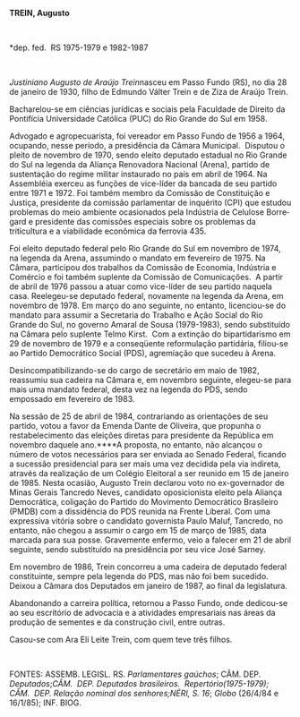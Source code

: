 **TREIN, Augusto**

 

\*dep. fed.  RS 1975-1979 e 1982-1987

 

*Justiniano Augusto de Araújo Trein*nas­ceu em Passo Fundo (RS), no dia
28 de janei­ro de 1930, filho de Edmundo Válter Trein e de Ziza de
Araújo Trein.

Bacharelou-se em ciências jurídicas e sociais pela Faculdade de Direito
da Pontifícia Uni­versidade Católica (PUC) do Rio Grande do Sul em 1958.

Advogado e agropecuarista, foi vereador em Passo Fundo de 1956 a 1964,
ocupando, nesse período, a presidência da Câmara Muni­cipal.  Disputou o
pleito de novembro de 1970, sendo eleito deputado estadual no Rio Grande
do Sul na legenda da Aliança Renovadora Na­cional (Arena), partido de
sustentação do regime militar instaurado no país em abril de 1964. Na
Assembléia exerceu as fun­ções de vice-líder da bancada de seu partido
entre 1971 e 1972. Foi também membro da Comissão de Constituição e
Justiça, presiden­te da comissão parlamentar de inquérito (CPI) que
estudou problemas do meio ambiente ocasionados pela Indústria de
Celulose Borre­gard e presidente das comissões especiais so­bre os
problemas da triticultura e a viabilidade econômica da ferrovia 435.

Foi eleito deputado federal pelo Rio Gran­de do Sul em novembro de 1974,
na legenda da Arena, assumindo o mandato em fevereiro de 1975. Na
Câmara, participou dos trabalhos da Comissão de Economia, Indústria e
Comér­cio e foi também suplente da Comissão de Co­municações.  A partir
de abril de 1976 passou a atuar como vice-líder de seu partido naquela
casa. Reelegeu-se deputado federal, novamen­te na legenda da Arena, em
novembro de 1978. Em março do ano seguinte, no entanto, licenciou-se do
mandato para assumir a Secretaria do Trabalho e Ação Social do Rio
Grande do Sul, no governo Amaral de Sousa (1979-1983), sendo substituído
na Câmara pelo suplente Telmo Kirst.  Com a extinção do bipartidaris­mo
em 29 de novembro de 1979 e a conseqüente reformulação partidária,
filiou-se ao Partido Democrático Social (PDS), agremiação que sucedeu à
Arena.

Desincompatibilizando-se do cargo de secretário em maio de 1982,
reassumiu sua cadeira na Câmara e, em novembro seguinte, elegeu-se para
mais uma mandato federal, desta vez na legenda do PDS, sendo empossado
em fevereiro de 1983.

Na sessão de 25 de abril de 1984, contrariando as orientações de seu
partido, votou a favor da Emenda Dante de Oliveira, que propunha o
restabelecimento das eleições diretas para presidente da República em
novembro daquele ano.****A proposta, no entanto, não alcançou o  número
de votos necessários para ser enviada ao Senado Federal, ficando a
sucessão presidencial para ser mais uma vez decidida pela via indireta,
através da realização de um Colégio Eleitoral a ser reunido em 15 de
janeiro de 1985. Nesta ocasião, Augusto Trein declarou voto no
ex-governador de Minas Gerais Tancredo Neves, candidato oposicionista
eleito pela Aliança Democrática, coligação do Partido do Movimento
Democrático Brasileiro (PMDB) com a dissidência do PDS reunida na Frente
Liberal. Com uma expressiva vitória sobre o candidato governista Paulo
Maluf, Tancredo, no entanto, não chegou a assumir o cargo em 15 de março
de 1985, data marcada para sua posse. Gravemente enfermo, veio a falecer
em 21 de abril seguinte, sendo substituído na presidência por seu vice
José Sarney.

Em novembro de 1986, Trein concorreu a uma cadeira de deputado federal
constituinte, sempre pela legenda do PDS, mas não foi bem sucedido.
Deixou a Câmara dos Deputados em janeiro de 1987, ao final da
legislatura.

Abandonando a carreira política, retornou a Passo Fundo, onde dedicou-se
ao seu escritório de advocacia e a atividades empresariais nas áreas da
produção de sementes e da construção civil, entre outras.

Casou-se com Ara Eli Leite Trein, com quem teve três filhos.

 

FONTES: ASSEMB. LEGISL. RS. *Parlamentares gaúchos*; CÂM. DEP.
*Deputados*;**CÂM.  DEP. *Deputados brasileiros. 
Repertório*(1975-1979); CÂM.  DEP. *Relação nominal dos
senhores*;*NÉRI,* S*. 16*; *Globo* (26/4/84 e 16/1/85); INF. BIOG.
